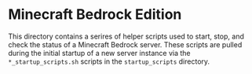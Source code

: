 # Minecraft Bedrock Edition
This directory contains a serires of helper scripts used to start, stop, and
check the status of a Minecraft Bedrock server. These scripts are pulled during
the initial startup of a new server instance via the `*_startup_scripts.sh`
scripts in the `startup_scripts` directory.
